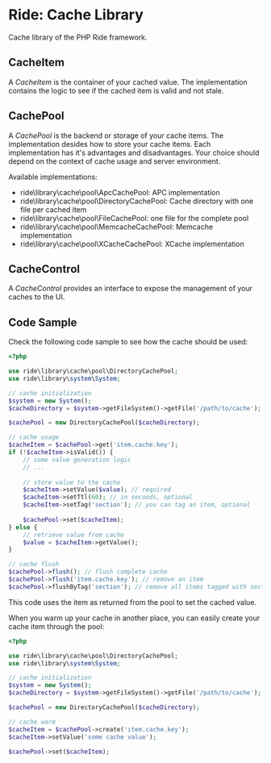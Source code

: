 # Ride: Cache Library

Cache library of the PHP Ride framework.

## CacheItem

A _CacheItem_ is the container of your cached value.
The implementation contains the logic to see if the cached item is valid and not stale.

## CachePool

A _CachePool_ is the backend or storage of your cache items.
The implementation desides how to store your cache items.
Each implementation has it's advantages and disadvantages.
Your choice should depend on the context of cache usage and server environment.

Available implementations:

* ride\library\cache\pool\ApcCachePool: APC implementation
* ride\library\cache\pool\DirectoryCachePool: Cache directory with one file per cached item
* ride\library\cache\pool\FileCachePool: one file for the complete pool
* ride\library\cache\pool\MemcacheCachePool: Memcache implementation
* ride\library\cache\pool\XCacheCachePool: XCache implementation

## CacheControl

A _CacheControl_ provides an interface to expose the management of your caches to the UI.

## Code Sample

Check the following code sample to see how the cache should be used:

```php
<?php

use ride\library\cache\pool\DirectoryCachePool;
use ride\library\system\System;

// cache initialization
$system = new System();
$cacheDirectory = $system->getFileSystem()->getFile('/path/to/cache');

$cachePool = new DirectoryCachePool($cacheDirectory);

// cache usage
$cacheItem = $cachePool->get('item.cache.key');
if (!$cacheItem->isValid()) {
    // some value generation logic
    // ...
    
    // store value to the cache
    $cacheItem->setValue($value); // required
    $cacheItem->setTtl(60); // in seconds, optional
    $cacheItem->setTag('section'); // you can tag an item, optional
    
    $cachePool->set($cacheItem);
} else {
    // retrieve value from cache
    $value = $cacheItem->getValue();
}

// cache flush
$cachePool->flush(); // flush complete cache
$cachePool->flush('item.cache.key'); // remove an item
$cachePool->flushByTag('section'); // remove all items tagged with section
```

This code uses the item as returned from the pool to set the cached value.

When you warm up your cache in another place, you can easily create your cache item through the pool:

```php
<?php

use ride\library\cache\pool\DirectoryCachePool;
use ride\library\system\System;

// cache initialization
$system = new System();
$cacheDirectory = $system->getFileSystem()->getFile('/path/to/cache');

$cachePool = new DirectoryCachePool($cacheDirectory);

// cache warm
$cacheItem = $cachePool->create('item.cache.key');
$cacheItem->setValue('some cache value');

$cachePool->set($cacheItem);
```

